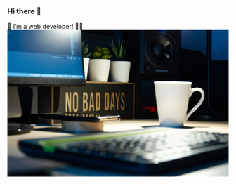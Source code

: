 ### Hi there 👋

🌱 I’m a web developer! 🕵️‍♀️
 ![Cover](https://github.com/Yzette/Yzette/blob/main/developer.jpg)



<!--
**Yzette/Yzette** is a ✨ _special_ ✨ repository because its `README.md` (this file) appears on your GitHub profile.

Here are some ideas to get you started:

- 🔭 I’m currently working on ...
- 🌱 I’m currently learning ...
- 👯 I’m looking to collaborate on ...
- 🤔 I’m looking for help with ...
- 💬 Ask me about ...
- 📫 How to reach me: ...
- 😄 Pronouns: ...
- ⚡ Fun fact: ...
-->
